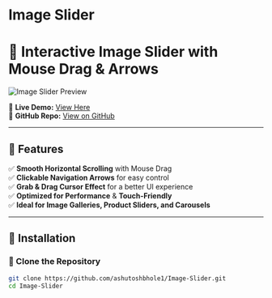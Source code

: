# Image Slider
 
# 📸 Interactive Image Slider with Mouse Drag & Arrows

![Image Slider Preview](https://ashutoshbhole1.github.io/Image-Slider/Img/final-slider.png)  

🔗 **Live Demo:** [View Here](https://ashutoshbhole1.github.io/Image-Slider/)  
📌 **GitHub Repo:** [View on GitHub](https://github.com/ashutoshbhole1/Image-Slider)  

---

## 🚀 Features

✅ **Smooth Horizontal Scrolling** with Mouse Drag  
✅ **Clickable Navigation Arrows** for easy control  
✅ **Grab & Drag Cursor Effect** for a better UI experience  
✅ **Optimized for Performance** & **Touch-Friendly**  
✅ **Ideal for Image Galleries, Product Sliders, and Carousels**  

---

## 📂 Installation

### 🔹 Clone the Repository  
```bash
git clone https://github.com/ashutoshbhole1/Image-Slider.git
cd Image-Slider
